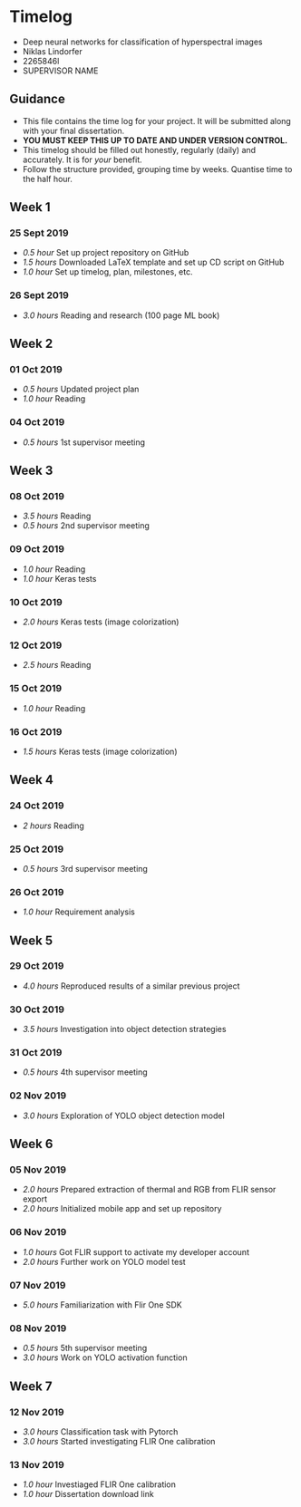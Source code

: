 # Timelog

* Deep neural networks for classification of hyperspectral images
* Niklas Lindorfer
* 2265846l
* SUPERVISOR NAME

## Guidance

* This file contains the time log for your project. It will be submitted along with your final dissertation.
* **YOU MUST KEEP THIS UP TO DATE AND UNDER VERSION CONTROL.**
* This timelog should be filled out honestly, regularly (daily) and accurately. It is for *your* benefit.
* Follow the structure provided, grouping time by weeks.  Quantise time to the half hour.

## Week 1

### 25 Sept 2019

* *0.5 hour* Set up project repository on GitHub
* *1.5 hours* Downloaded LaTeX template and set up CD script on GitHub
* *1.0 hour* Set up timelog, plan, milestones, etc.

### 26 Sept 2019
* *3.0 hours* Reading and research (100 page ML book)


## Week 2

### 01 Oct 2019
* *0.5 hours* Updated project plan
* *1.0 hour* Reading

### 04 Oct 2019
* *0.5 hours* 1st supervisor meeting


## Week 3

### 08 Oct 2019
* *3.5 hours* Reading
* *0.5 hours* 2nd supervisor meeting

### 09 Oct 2019
* *1.0 hour* Reading
* *1.0 hour* Keras tests

### 10 Oct 2019
* *2.0 hours* Keras tests (image colorization)

### 12 Oct 2019
* *2.5 hours* Reading

### 15 Oct 2019
* *1.0 hour* Reading

### 16 Oct 2019
* *1.5 hours* Keras tests (image colorization)

## Week 4

### 24 Oct 2019
* *2 hours* Reading

### 25 Oct 2019
* *0.5 hours* 3rd supervisor meeting

### 26 Oct 2019
* *1.0 hour* Requirement analysis

## Week 5

### 29 Oct 2019
* *4.0 hours* Reproduced results of a similar previous project

### 30 Oct 2019
* *3.5 hours* Investigation into object detection strategies

### 31 Oct 2019
* *0.5 hours* 4th supervisor meeting

### 02 Nov 2019
* *3.0 hours* Exploration of YOLO object detection model

## Week 6

### 05 Nov 2019
* *2.0 hours* Prepared extraction of thermal and RGB from FLIR sensor export
* *2.0 hours* Initialized mobile app and set up repository

### 06 Nov 2019
* *1.0 hours* Got FLIR support to activate my developer account
* *2.0 hours* Further work on YOLO model test

### 07 Nov 2019
* *5.0 hours* Familiarization with Flir One SDK

### 08 Nov 2019
* *0.5 hours* 5th supervisor meeting
* *3.0 hours* Work on YOLO activation function

## Week 7

### 12 Nov 2019
* *3.0 hours* Classification task with Pytorch
* *3.0 hours* Started investigating FLIR One calibration 

### 13 Nov 2019
* *1.0 hour* Investiaged FLIR One calibration
* *1.0 hour* Dissertation download link



